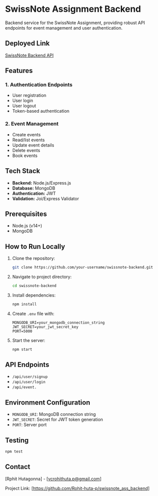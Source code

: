 # SwissNote Assignment Backend

Backend service for the SwissNote Assignment, providing robust API endpoints for event management and user authentication.

## Deployed Link
[SwissNote Backend API](https://swissnote-ass-backend.onrender.com)

## Features
### 1. Authentication Endpoints
- User registration
- User login
- User logout
- Token-based authentication

### 2. Event Management
- Create events
- Read/list events
- Update event details
- Delete events
- Book events

## Tech Stack
- **Backend:** Node.js/Express.js
- **Database:** MongoDB
- **Authentication:** JWT
- **Validation:** Joi/Express Validator

## Prerequisites
- Node.js (v14+)
- MongoDB

## How to Run Locally
1. Clone the repository:
   ```bash
   git clone https://github.com/your-username/swissnote-backend.git
   ```

2. Navigate to project directory:
   ```bash
   cd swissnote-backend
   ```

3. Install dependencies:
   ```bash
   npm install
   ```

4. Create `.env` file with:
   ```
   MONGODB_URI=your_mongodb_connection_string
   JWT_SECRET=your_jwt_secret_key
   PORT=5000
   ```

5. Start the server:
   ```bash
   npm start
   ```

## API Endpoints
- `/api/user/signup`
- `/api/user/login`
- `/api/event.`

## Environment Configuration
- `MONGODB_URI`: MongoDB connection string
- `JWT_SECRET`: Secret for JWT token generation
- `PORT`: Server port

## Testing
```bash
npm test
```


## Contact
[Rphit Hutagonna] - [vcrohithuta.p@gmail.com]

Project Link: [https://github.com/Rohit-huta-p/swissnote_ass_backend]
